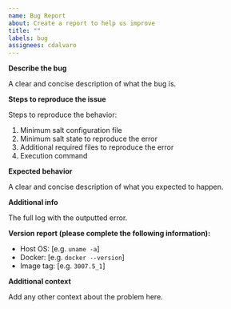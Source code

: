 ```yaml
---
name: Bug Report
about: Create a report to help us improve
title: ""
labels: bug
assignees: cdalvaro
---
```


**Describe the bug**

A clear and concise description of what the bug is.

**Steps to reproduce the issue**

Steps to reproduce the behavior:

1. Minimum salt configuration file
2. Minimum salt state to reproduce the error
3. Additional required files to reproduce the error
4. Execution command

**Expected behavior**

A clear and concise description of what you expected to happen.

**Additional info**

The full log with the outputted error.

**Version report (please complete the following information):**

- Host OS: [e.g. `uname -a`]
- Docker: [e.g. `docker --version`]
- Image tag: [e.g. `3007.5_1`]

**Additional context**

Add any other context about the problem here.
